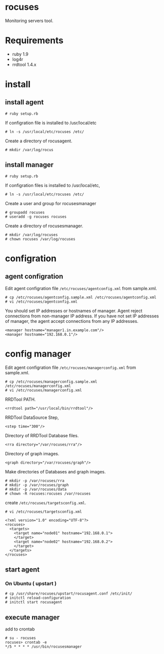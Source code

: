 rocuses
=======

Monitoring servers tool.

# Requirements

* ruby 1.9
* log4r
* rrdtool 1.4.x
 
# install
## install agent

    # ruby setup.rb

If configration file is installed to /usr/local/etc

    # ln -s /usr/local/etc/rocuses /etc/

Create a directory of rocusagent.

    # mkdir /var/log/rocus

## install manager

    # ruby setup.rb

If configration files is installed to /usr/local/etc,

    # ln -s /usr/local/etc/rocuses /etc/

Create a user and group for rocusesmanager

    # groupadd rocuses
    # useradd -g rocuses rocuses

Create a directory of rocusesmanager.

    # mkdir /var/log/rocuses
    # chown rocuses /var/log/rocuses

# configration
## agent configration
Edit agent configration file `/etc/rocuses/agentconfig.xml` from sample.xml. 

    # cp /etc/rocuses/agentconfig.sample.xml /etc/rocuses/agentconfig.xml
    # vi /etc/rocuses/agentconfig.xml

You should set IP addresses or hostnames of manager. Agent reject connections from non-manager IP address.
If you have not set IP addresses of manager, the agent accept connections from any IP addresses.

    <manager hostname="manager1.in.example.com"/>
    <manager hostname="192.168.0.1"/>

# config manager
Edit agent configration file `/etc/rocuses/managerconfig.xml` from sample.xml. 

    # cp /etc/rocuses/managerconfig.sample.xml /etc/rocuses/managerconfig.xml
    # vi /etc/rocuses/managerconfig.xml

RRDTool PATH.

    <rrdtool path="/usr/local/bin/rrdtool"/>

RRDTool DataSource Step,

    <step time="300"/>

Directory of RRDTool Database files.

    <rra directory="/var/rocuses/rra"/>

Directory of graph images.

    <graph directory="/var/rocuses/graph"/>

Make directories of Databases and graph images.

    # mkdir -p /var/rocuses/rra
    # mkdir -p /var/rocuses/graph
    # mkdir -p /var/rocuses/data
    # chown -R rocuses:rocuses /var/rocuses

create `/etc/rocuses/targetsconfig.xml`.

    # vi /etc/rocuses/targetsconfig.xml

    <?xml version="1.0" encoding="UTF-8"?>
    <rocuses>
      <targets>
        <target name="node01" hostname="192.168.0.1">
        </target>
        <target name="node02" hostname="192.168.0.2">
        </target>
      </targets>
    </rocuses>

## start agent
### On Ubuntu ( upstart )

    # cp /usr/share/rocuses/upstart/rocusagent.conf /etc/init/
    # initctl reload-configuration
    # initctl start rocusagent

## execute manager

add to crontab

    # su - rocuses
    rocuses> crontab -e
    */5 * * * * /usr/bin/rocusesmanager

